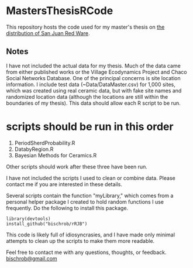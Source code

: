 # MastersThesisRCode
This repository hosts the code used for my master's thesis on [the distribution of San Juan Red Ware](https://www.academia.edu/37189784/A_Spatial_and_Temporal_Analysis_of_San_Juan_Red_Ware).

## Notes
I have not included the actual data for my thesis. Much of the data came from either published works or the Village Ecodynamics Project and Chaco Social Networks Database. One of the principal concerns is site location information. I include test data (~Data/DataMaster.csv) for 1,000 sites, which was created using real ceramic data, but with fake site names and randomized location data (although the locations are still within the boundaries of my thesis). This data should allow each R script to be run.

# scripts should be run in this order
1. PeriodSherdProbability.R
2. DatabyRegion.R
3. Bayesian Methods for Ceramics.R

Other scripts should work after these three have been run.

I have not included the scripts I used to clean or combine data. Please contact me if you are interested in these details.

Several scripts contain the function "myLibrary," which comes from a personal helper package I created to hold random functions I use frequently. Do the following to install this package.

```
library(devtools)
install_github("bischrob/rRJB")
```

This code is likely full of idiosyncrasies, and I have made only minimal attempts to clean up the scripts to make them more readable.

Feel free to contact me with any questions, thoughts, or feedback.
[bischrob@gmail.com](mailto:bischrob@gmail.com)
